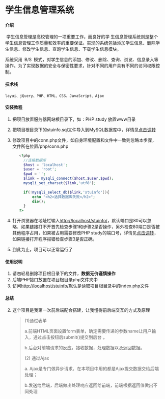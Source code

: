 # 学生信息管理系统

#### 介绍

​		学生信息管理是高校管理的一项重要工作，而良好的学 生信息管理系统则是整个学生信息管理工作质量和效率的重要保证。实现的系统包括添加学生信息、删除学生信息、修改学生信息、查询学生信息、下载学生信息模块。

​		系统采用 B/S 模式，对学生信息的添加、修改、删除、查询、浏览、信息录入等操作。为了实现数据的安全与保密性要求，针对不同的用户具有不同的访问权限控制。 

#### 技术栈
```
layui、jQuery、PHP、HTML、CSS、JavaScript、Ajax
```


#### 安装教程

1. 把项目放置服务器网站根目录下，如：PHP study  放置www目录

2. 把项目根目录下的stuinfo.sql文件导入到MySQL数据库中，详情见[点击调转]( https://www.cnblogs.com/yuwensong/p/3955834.html )

3. 修改项目中的conn.php文件，如自身环境配置和文件中一致则忽略本步骤，文件所在位置/php/conn.php

   ```php
	  <?php
		//连接数据库
		$host = 'localhost';
		$user = 'root';
		$pwd = '';
		$link = mysqli_connect($host,$user,$pwd);
		mysqli_set_charset($link,'utf8');
		
		if(!mysqli_select_db($link,'stuinfo')){
			echo "<h2>选择数据库失败</h2>";
			die();
		}
	  ?>
   ```

4. 打开浏览器在地址栏输入[http://localhost/stuinfo/](http://localhost:80/stuinfo/)，默认端口是80可以忽略，如果链接打不开首先检查步骤1和步骤2是否操作，另外检查80端口是否被其他程序占用，如果被占用需要修改PHP study的端口号，详情见[点击调转]( https://blog.csdn.net/qq_27295403/article/details/79993614 )，如果链接打开程序报错检查步骤3是否正确。

5. 到此为止，项目可以正常运行了

#### 使用说明

1.  请勿轻易删除项目根目录下的文件，**数据无价谨慎操作**
2.  后端PHP接口放置在项目根目录php文件夹中
3.  访问[http://localhost/stuinfo/](http://localhost:80/stuinfo/)默认是读取项目根目录中的index.php文件

#### 总结


2. 这个项目是我第一次前后端配合搭建，让我懂得前后端交互的方式及原理

   > (1)通过表单
   >
   > a.前端HTML页面设置form表单，确定需要传递的参数name让用户输入，通过点击按钮后submit()提交到后台 。
   >
   > b.后台对前端请求的反应，接收数据，处理数据以及返回数据。 
   >
   > (2) 通过Ajax
   >
   > a. Ajax是专门做异步请求，在本项目中用的都是Ajax提交数据交给后端处理；
   >
   > b.发送给后端，后端做出处理响应返回给前端，前端根据返回值做出不同处理

